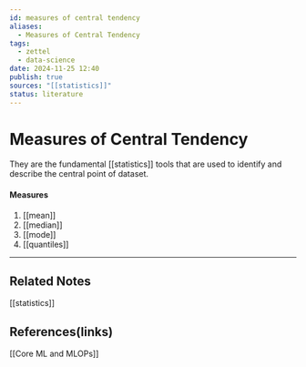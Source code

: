 ```yaml
---
id: measures of central tendency
aliases:
  - Measures of Central Tendency
tags:
  - zettel
  - data-science
date: 2024-11-25 12:40
publish: true
sources: "[[statistics]]"
status: literature
---
```

# Measures of Central Tendency

They are the fundamental [[statistics]] tools that are used to identify and describe the central point of dataset.

#### Measures
1. [[mean]]
2. [[median]]
3. [[mode]]
4. [[quantiles]]

---
## Related Notes
[[statistics]]

## References(links)
[[Core ML and MLOPs]]
